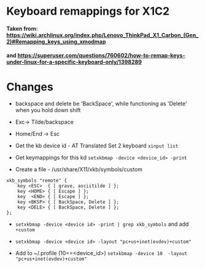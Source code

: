 # Keyboard remappings for X1C2
#### Taken from: https://wiki.archlinux.org/index.php/Lenovo_ThinkPad_X1_Carbon_(Gen_2)#Remapping_keys_using_xmodmap
#### and https://superuser.com/questions/760602/how-to-remap-keys-under-linux-for-a-specific-keyboard-only/1398289

# Changes
- backspace and delete be 'BackSpace', while functioning as 'Delete' when you hold down shift
- Exc-> Tilde/backspace
- Home/End -> Esc

- Get the kb device id - AT Translated Set 2 keyboard 
`xinput list`

- Get keymappings for this kd
`setxkbmap -device <device_id> -print`

- Create a file - /usr/share/X11/xkb/symbols/custom
```
xkb_symbols "remote" {
    key <ESC>  { [ grave, asciitilde ] };
    key <HOME> { [ Escape ] };
    key  <END> { [ Escape ] };
    key <BKSP> { [ BackSpace, Delete ] };
    key <DELE> { [ BackSpace, Delete ] };
};
```

- `setxkbmap -device <device id> -print | grep xkb_symbols` and add `+custom`

- `setxkbmap -device <device id> -layout "pc+us+inet(evdev)+custom"`

- Add to ~/.profile (10==<device_id>)
`setxkbmap -device 10  -layout "pc+us+inet(evdev)+custom"`
